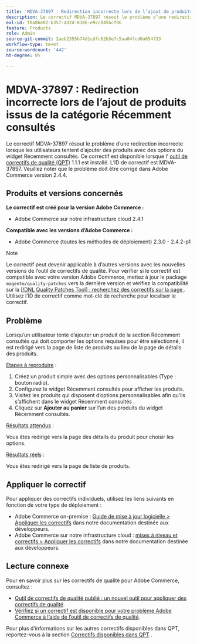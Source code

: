 ```yaml
---
title: 'MDVA-37897 : Redirection incorrecte lors de l’ajout de produits à partir de Récemment consultés'
description: Le correctif MDVA-37897 résout le problème d’une redirection incorrecte lorsque les utilisateurs tentent d’ajouter des produits avec des options du widget Récemment consultés. Ce correctif est disponible lorsque l’[outil de correctifs de qualité (QPT)](/help/announcements/adobe-commerce-announcements/magento-quality-patches-released-new-tool-to-self-serve-quality-patches.md) 1.1.1 est installé. L’ID de correctif est MDVA-37897. Veuillez noter que le problème doit être corrigé dans Adobe Commerce version 2.4.4.
exl-id: f0a86e02-b357-4d2d-8386-e9cc045bcf06
feature: Products
role: Admin
source-git-commit: 2aeb2355b74d1cdfc62b5e7c5aa04fcd0a654733
workflow-type: tm+mt
source-wordcount: '442'
ht-degree: 0%

---
```


# MDVA-37897 : Redirection incorrecte lors de l’ajout de produits issus de la catégorie Récemment consultés

Le correctif MDVA-37897 résout le problème d’une redirection incorrecte lorsque les utilisateurs tentent d’ajouter des produits avec des options du widget Récemment consultés. Ce correctif est disponible lorsque l’ [outil de correctifs de qualité (QPT)](/help/announcements/adobe-commerce-announcements/magento-quality-patches-released-new-tool-to-self-serve-quality-patches.md) 1.1.1 est installé. L’ID de correctif est MDVA-37897. Veuillez noter que le problème doit être corrigé dans Adobe Commerce version 2.4.4.

## Produits et versions concernés

**Le correctif est créé pour la version Adobe Commerce :**

* Adobe Commerce sur notre infrastructure cloud 2.4.1

**Compatible avec les versions d’Adobe Commerce :**

* Adobe Commerce (toutes les méthodes de déploiement) 2.3.0 - 2.4.2-p1

>[!NOTE]
>
>Le correctif peut devenir applicable à d’autres versions avec les nouvelles versions de l’outil de correctifs de qualité. Pour vérifier si le correctif est compatible avec votre version Adobe Commerce, mettez à jour le package `magento/quality-patches` vers la dernière version et vérifiez la compatibilité sur la [[!DNL Quality Patches Tool] : recherchez des correctifs sur la page ](https://experienceleague.adobe.com/tools/commerce-quality-patches/index.html?lang=fr). Utilisez l’ID de correctif comme mot-clé de recherche pour localiser le correctif.

## Problème

Lorsqu’un utilisateur tente d’ajouter un produit de la section Récemment consultés qui doit comporter les options requises pour être sélectionné, il est redirigé vers la page de liste de produits au lieu de la page de détails des produits.

<u>Étapes à reproduire</u> :

1. Créez un produit simple avec des options personnalisables (Type : bouton radio).
1. Configurez le widget Récemment consultés pour afficher les produits.
1. Visitez les produits qui disposent d’options personnalisables afin qu’ils s’affichent dans le widget Récemment consultés .
1. Cliquez sur **Ajouter au panier** sur l’un des produits du widget Récemment consultés.

<u>Résultats attendus</u> :

Vous êtes redirigé vers la page des détails du produit pour choisir les options.

<u>Résultats réels</u> :

Vous êtes redirigé vers la page de liste de produits.

## Appliquer le correctif

Pour appliquer des correctifs individuels, utilisez les liens suivants en fonction de votre type de déploiement :

* Adobe Commerce on-premise : [Guide de mise à jour logicielle > Appliquer les correctifs](https://experienceleague.adobe.com/fr/docs/commerce-operations/tools/quality-patches-tool/usage) dans notre documentation destinée aux développeurs.
* Adobe Commerce sur notre infrastructure cloud : [mises à niveau et correctifs > Appliquer les correctifs](https://experienceleague.adobe.com/fr/docs/commerce-cloud-service/user-guide/develop/upgrade/apply-patches) dans notre documentation destinée aux développeurs.

## Lecture connexe

Pour en savoir plus sur les correctifs de qualité pour Adobe Commerce, consultez :

* [Outil de correctifs de qualité publié : un nouvel outil pour appliquer des correctifs de qualité](/help/announcements/adobe-commerce-announcements/magento-quality-patches-released-new-tool-to-self-serve-quality-patches.md).
* [Vérifiez si un correctif est disponible pour votre problème Adobe Commerce à l’aide de l’outil de correctifs de qualité](/help/support-tools/patches-available-in-qpt-tool/check-patch-for-magento-issue-with-magento-quality-patches.md).

Pour plus d’informations sur les autres correctifs disponibles dans QPT, reportez-vous à la section [Correctifs disponibles dans QPT](https://support.magento.com/hc/en-us/sections/360010506631-Patches-available-in-QPT-tool-) .
